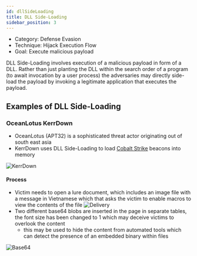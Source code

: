 ```yaml
---
id: dllSideLoading
title: DLL Side-Loading
sidebar_position: 3
---
```


- Category: Defense Evasion
- Technique: Hijack Execution Flow
- Goal: Execute malicious payload

DLL Side-Loading involves execution of a malicious payload in form of a DLL. Rather than just planting the DLL within the search order of a program (to await invocation by a user process) the adversaries may directly side-load the payload by invoking a legitimate application that executes the payload.

## Examples of DLL Side-Loading

### OceanLotus KerrDown

- OceanLotus (APT32) is a sophisticated threat actor originating out of south east asia
- KerrDown uses DLL Side-Loading to load [Cobalt Strike](https://www.infocyte.com/cyber-security/2020/09/02/cobalt-strike-the-new-favorite-among-thieves/) beacons into memory

![KerrDown](https://unit42.paloaltonetworks.com/wp-content/uploads/2019/01/Figure-6-Execution-flow-of-sideloaded-malicious-downloader.png)

#### Process

- Victim needs to open a lure document, which includes an image file with a message in Vietnamese which that asks the victim to enable macros to view the contents of the file
  ![Delivery](https://unit42.paloaltonetworks.com/wp-content/uploads/2019/01/Figure-1-Lure-document.png)
- Two different base64 blobs are inserted in the page in separate tables, the font size has been changed to 1 which may deceive victims to overlook the content
  - this may be used to hide the content from automated tools which can detect the presence of an embedded binary within files

![Base64](https://unit42.paloaltonetworks.com/wp-content/uploads/2019/01/Figure-2-Base64-encoded-pedll-files-embedded-as-text-in-the-document..png)
